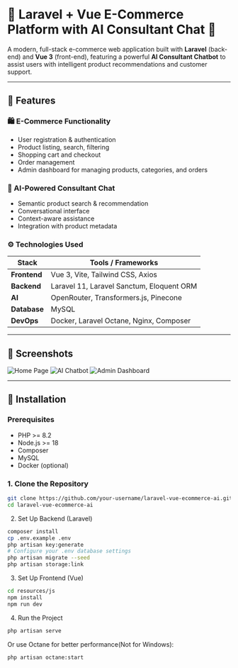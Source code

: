 # 🛒 Laravel + Vue E-Commerce Platform with AI Consultant Chat 🤖

A modern, full-stack e-commerce web application built with **Laravel** (back-end) and **Vue 3** (front-end), featuring a powerful **AI Consultant Chatbot** to assist users with intelligent product recommendations and customer support.

---

## 🚀 Features

### 🛍️ E-Commerce Functionality
- User registration & authentication
- Product listing, search, filtering
- Shopping cart and checkout
- Order management
- Admin dashboard for managing products, categories, and orders

### 💬 AI-Powered Consultant Chat
- Semantic product search & recommendation
- Conversational interface
- Context-aware assistance
- Integration with product metadata

### ⚙️ Technologies Used
| Stack        | Tools / Frameworks                            |
|--------------|-----------------------------------------------|
| **Frontend** | Vue 3, Vite, Tailwind CSS, Axios              |
| **Backend**  | Laravel 11, Laravel Sanctum, Eloquent ORM     |
| **AI**       | OpenRouter, Transformers.js, Pinecone         |
| **Database** | MySQL                                         |
| **DevOps**   | Docker, Laravel Octane, Nginx, Composer       |

---

## 📸 Screenshots

<!-- Add screenshots or gifs here -->
![Home Page](screenshots/home.png)
![AI Chatbot](screenshots/chat.png)
![Admin Dashboard](screenshots/admin.png)

---

## 🔧 Installation

### Prerequisites
- PHP >= 8.2
- Node.js >= 18
- Composer
- MySQL
- Docker (optional)

### 1. Clone the Repository

```bash
git clone https://github.com/your-username/laravel-vue-ecommerce-ai.git
cd laravel-vue-ecommerce-ai
```
2. Set Up Backend (Laravel)
```bash
composer install
cp .env.example .env
php artisan key:generate
# Configure your .env database settings
php artisan migrate --seed
php artisan storage:link
```
3. Set Up Frontend (Vue)
```bash
cd resources/js
npm install
npm run dev
```
4. Run the Project
```bash
php artisan serve
```
Or use Octane for better performance(Not for Windows):
```bash
php artisan octane:start
```
